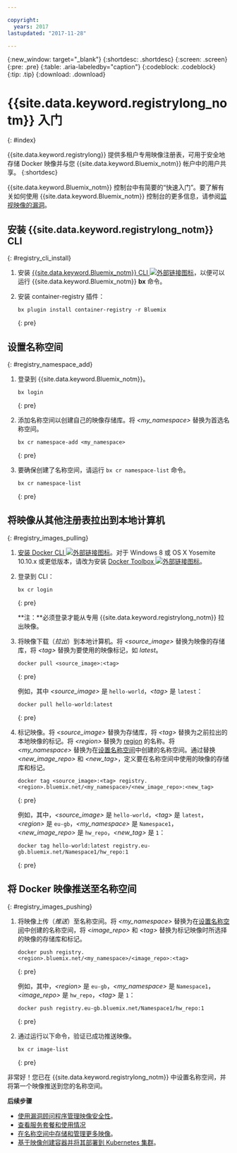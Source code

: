 ```yaml
---

copyright:
  years: 2017
lastupdated: "2017-11-28"

---
```


{:new_window: target="_blank"}
{:shortdesc: .shortdesc}
{:screen: .screen}
{:pre: .pre}
{:table: .aria-labeledby="caption"}
{:codeblock: .codeblock}
{:tip: .tip} 
{:download: .download}


# {{site.data.keyword.registrylong_notm}} 入门
{: #index}

{{site.data.keyword.registrylong}} 提供多租户专用映像注册表，可用于安全地存储 Docker 映像并与您 {{site.data.keyword.Bluemix_notm}} 帐户中的用户共享。
{:shortdesc}

{{site.data.keyword.Bluemix_notm}} 控制台中有简要的“快速入门”。要了解有关如何使用 {{site.data.keyword.Bluemix_notm}} 控制台的更多信息，请参阅[监视映像的漏洞](registry_ui.html)。


## 安装 {{site.data.keyword.registrylong_notm}} CLI
{: #registry_cli_install}

1.  安装 [{{site.data.keyword.Bluemix_notm}} CLI ![外部链接图标](../../icons/launch-glyph.svg "外部链接图标")](http://clis.ng.bluemix.net/ui/home.html)，以便可以运行 {{site.data.keyword.Bluemix_notm}} **bx** 命令。
2.  安装 container-registry 插件：

    ```
    bx plugin install container-registry -r Bluemix
    ```
    {: pre}


## 设置名称空间
{: #registry_namespace_add}

1.  登录到 {{site.data.keyword.Bluemix_notm}}。

    ```
    bx login
    ```
    {: pre}

2.  添加名称空间以创建自己的映像存储库。将 _&lt;my_namespace&gt;_ 替换为首选名称空间。

    ```
    bx cr namespace-add <my_namespace>
    ```
    {: pre}

3.  要确保创建了名称空间，请运行 `bx cr namespace-list` 命令。

    ```
    bx cr namespace-list
    ```
    {: pre}


## 将映像从其他注册表拉出到本地计算机
{: #registry_images_pulling}

1.  [安装 Docker CLI ![外部链接图标](../../icons/launch-glyph.svg "外部链接图标")](https://www.docker.com/community-edition#/download)。对于 Windows 8 或 OS X Yosemite 10.10.x 或更低版本，请改为安装 [Docker Toolbox ![外部链接图标](../../icons/launch-glyph.svg "外部链接图标")](https://www.docker.com/products/docker-toolbox)。

2.  登录到 CLI：

    ```
    bx cr login
    ```
    {: pre}

    **注：**必须登录才能从专用 {{site.data.keyword.registrylong_notm}} 拉出映像。

3.  将映像下载（_拉出_）到本地计算机。将 _&lt;source_image&gt;_ 替换为映像的存储库，将 _&lt;tag&gt;_ 替换为要使用的映像标记，如 _latest_。 

    ```
    docker pull <source_image>:<tag>
    ```
    {: pre}

    例如，其中 _&lt;source_image&gt;_ 是 `hello-world`，_&lt;tag&gt;_ 是 `latest`：

    ```
    docker pull hello-world:latest
    ```
    {: pre}

4.  标记映像。将 _&lt;source_image&gt;_ 替换为存储库，将 _&lt;tag&gt;_ 替换为之前拉出的本地映像的标记。将 _&lt;region&gt;_ 替换为 [region](registry_overview.html#registry_regions) 的名称。将 _&lt;my_namespace&gt;_ 替换为在[设置名称空间](index.html#registry_namespace_add)中创建的名称空间。通过替换 _&lt;new_image_repo&gt;_ 和 _&lt;new_tag&gt;_，定义要在名称空间中使用的映像的存储库和标记。

    ```
    docker tag <source_image>:<tag> registry.<region>.bluemix.net/<my_namespace>/<new_image_repo>:<new_tag>
    ```
    {: pre}

    例如，其中，_&lt;source_image&gt;_ 是 `hello-world`，_&lt;tag&gt;_ 是 `latest`，_&lt;region&gt;_ 是 `eu-gb`，_&lt;my_namespace&gt;_ 是 `Namespace1`，_&lt;new_image_repo&gt;_ 是 `hw_repo`，_&lt;new_tag&gt;_ 是 `1`：

    ```
    docker tag hello-world:latest registry.eu-gb.bluemix.net/Namespace1/hw_repo:1
    ```
    {: pre}


## 将 Docker 映像推送至名称空间
{: #registry_images_pushing}

1.  将映像上传（_推送_）至名称空间。将 _&lt;my_namespace&gt;_ 替换为在[设置名称空间](index.html#registry_namespace_add)中创建的名称空间，将 _&lt;image_repo&gt;_ 和 _&lt;tag&gt;_ 替换为标记映像时所选择的映像的存储库和标记。


    ```
    docker push registry.<region>.bluemix.net/<my_namespace>/<image_repo>:<tag>
    ```
    {: pre}

    例如，其中，_&lt;region&gt;_ 是 `eu-gb`，_&lt;my_namespace&gt;_ 是 `Namespace1`，_&lt;image_repo&gt;_ 是 `hw_repo`，_&lt;tag&gt;_ 是 `1`：

    ```
    docker push registry.eu-gb.bluemix.net/Namespace1/hw_repo:1
    ```
    {: pre}

2.  通过运行以下命令，验证已成功推送映像。

    ```
    bx cr image-list
    ```
    {: pre}


非常好！您已在 {{site.data.keyword.registrylong_notm}} 中设置名称空间，并将第一个映像推送到您的名称空间。

**后续步骤**

-   [使用漏洞顾问程序管理映像安全性](../va/va_index.html)。
-   [查看服务套餐和使用情况](registry_overview.html#registry_plans)
-   [在名称空间中存储和管理更多映像](registry_images_.html)。
-   [基于映像创建容器并将其部署到 Kubernetes 集群](../../containers/cs_cluster.html)。

